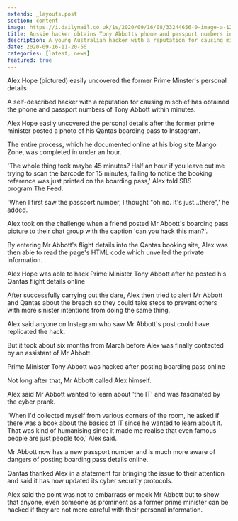 ```yaml
---
extends: _layouts.post
section: content
image: https://i.dailymail.co.uk/1s/2020/09/16/08/33244656-0-image-a-12_1600242135608.jpg 
title: Aussie hacker obtains Tony Abbotts phone and passport numbers in about 30 minutes 
description: A young Australian hacker with a reputation for causing mischief, has obtained the phone and passport numbers of Tony Abbott in his latest online adventure. 
date: 2020-09-16-11-20-56 
categories: [latest, news] 
featured: true 
--- 
```

Alex Hope (pictured) easily uncovered the former Prime Minster's personal details

A self-described hacker with a reputation for causing mischief has obtained the phone and passport numbers of Tony Abbott within minutes.

 Alex Hope easily uncovered the personal details after the former prime minister posted a photo of his Qantas boarding pass to Instagram.

The entire process, which he documented online at his blog site Mango Zone, was completed in under an hour.  

'The whole thing took maybe 45 minutes? Half an hour if you leave out me trying to scan the barcode for 15 minutes, failing to notice the booking reference was just printed on the boarding pass,' Alex told SBS program The Feed.

'When I first saw the passport number, I thought "oh no. It's just...there",' he added.

Alex took on the challenge when a friend posted Mr Abbott's boarding pass picture to their chat group with the caption 'can you hack this man?'.

By entering Mr Abbott's flight details into the Qantas booking site, Alex was then able to read the page's HTML code which unveiled the private information.  

Alex Hope was able to hack Prime Minister Tony Abbott after he posted his Qantas flight details online

After successfully carrying out the dare, Alex then tried to alert Mr Abbott and Qantas about the breach so they could take steps to prevent others with more sinister intentions from doing the same thing.

Alex said anyone on Instagram who saw Mr Abbott's post could have replicated the hack.

But it took about six months from March before Alex was finally contacted by an assistant of Mr Abbott.

Prime Minister Tony Abbott was hacked after posting boarding pass online

Not long after that, Mr Abbott called Alex himself. 

Alex said Mr Abbott wanted to learn about 'the IT' and was fascinated by the cyber prank. 

'When I'd collected myself from various corners of the room, he asked if there was a book about the basics of IT since he wanted to learn about it. That was kind of humanising since it made me realise that even famous people are just people too,' Alex said.

Mr Abbott now has a new passport number and is much more aware of dangers of posting boarding pass details online.

Qantas thanked Alex in a statement for bringing the issue to their attention and said it has now updated its cyber security protocols.

Alex said the point was not to embarrass or mock Mr Abbott but to show that anyone, even someone as prominent as a former prime minister can be hacked if they are not more careful with their personal information. 


